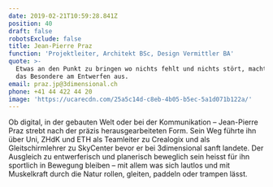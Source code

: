 ```yaml
---
date: 2019-02-21T10:59:28.841Z
position: 40
draft: false
robotsExclude: false
title: Jean-Pierre Praz
function: 'Projektleiter, Architekt BSc, Design Vermittler BA'
quote: >-
  Etwas an den Punkt zu bringen wo nichts fehlt und nichts stört, macht für mich
  das Besondere am Entwerfen aus.
email: praz.jp@3dimensional.ch
phone: +41 44 422 44 20
image: 'https://ucarecdn.com/25a5c14d-c8eb-4b05-b5ec-5a1d071b122a/'
---
```

Ob digital, in der gebauten Welt oder bei der Kommunikation – Jean-Pierre Praz strebt nach der präzis herausgearbeiteten Form. Sein Weg führte ihn über Uni, ZHdK und ETH als Teamleiter zu Crealogix und als Gleitschirmlehrer zu SkyCenter bevor er bei 3dimensional sanft landete. Der Ausgleich zu entwerferisch und planerisch beweglich sein heisst für ihn sportlich in Bewegung bleiben – mit allem was sich lautlos und mit Muskelkraft durch die Natur rollen, gleiten, paddeln oder trampen lässt.
